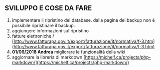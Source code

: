 ## SVILUPPO E COSE DA FARE

1. implementare il ripristino del database. dalla pagina dei backup non è possibile ripristinare il backup.
2. aggiungere informazioni sul ripristino
3. fatture elettroniche / [http://www.fatturapa.gov.it/export/fatturazione/it/normativa/f-3.htm](http://www.fatturapa.gov.it/export/fatturazione/it/normativa/f-3.htm)
4. __01/06/2018 Andrea__ migliorare le funzionalità della wiki
5. aggiornare la libreria di markdown [https://michelf.ca/projects/php-markdown/](https://michelf.ca/projects/php-markdown/)